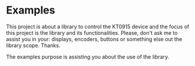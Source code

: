 # Examples

This project is about a library to control the KT0915 device and the focus of this project is the library and its functionalities. Please, don't ask me to assist you in your: displays, encoders, buttons or something else out the library scope. Thanks.

The examples purpose is assisting you about the use of the library.



